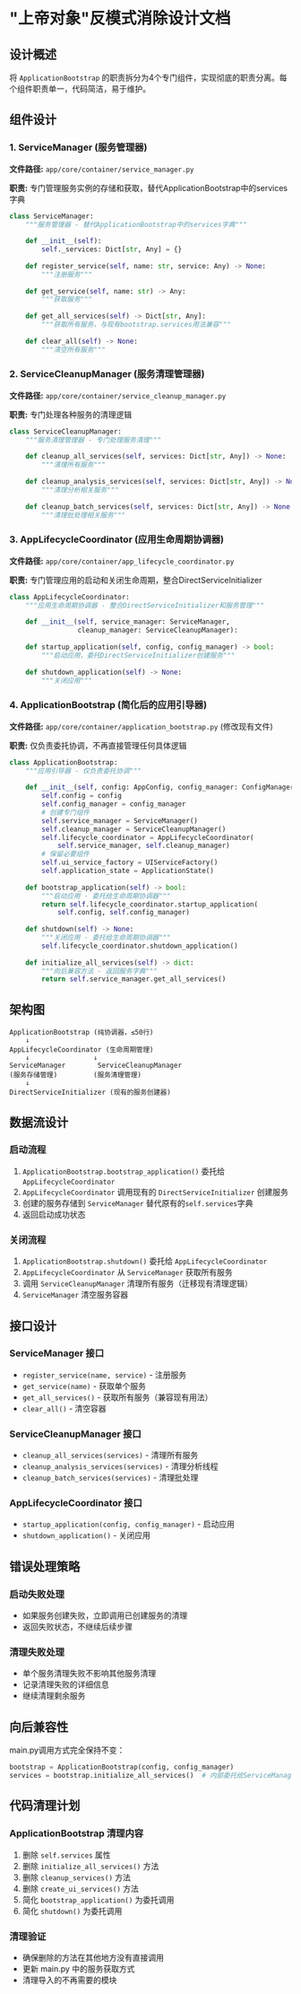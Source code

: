 # "上帝对象"反模式消除设计文档

## 设计概述

将 `ApplicationBootstrap` 的职责拆分为4个专门组件，实现彻底的职责分离。每个组件职责单一，代码简洁，易于维护。

## 组件设计

### 1. ServiceManager (服务管理器)
**文件路径:** `app/core/container/service_manager.py`

**职责:** 专门管理服务实例的存储和获取，替代ApplicationBootstrap中的services字典

```python
class ServiceManager:
    """服务管理器 - 替代ApplicationBootstrap中的services字典"""
    
    def __init__(self):
        self._services: Dict[str, Any] = {}
    
    def register_service(self, name: str, service: Any) -> None:
        """注册服务"""
        
    def get_service(self, name: str) -> Any:
        """获取服务"""
        
    def get_all_services(self) -> Dict[str, Any]:
        """获取所有服务，与现有bootstrap.services用法兼容"""
        
    def clear_all(self) -> None:
        """清空所有服务"""
```

### 2. ServiceCleanupManager (服务清理管理器)
**文件路径:** `app/core/container/service_cleanup_manager.py`

**职责:** 专门处理各种服务的清理逻辑

```python
class ServiceCleanupManager:
    """服务清理管理器 - 专门处理服务清理"""
    
    def cleanup_all_services(self, services: Dict[str, Any]) -> None:
        """清理所有服务"""
        
    def cleanup_analysis_services(self, services: Dict[str, Any]) -> None:
        """清理分析相关服务"""
        
    def cleanup_batch_services(self, services: Dict[str, Any]) -> None:
        """清理批处理相关服务"""
```

### 3. AppLifecycleCoordinator (应用生命周期协调器)  
**文件路径:** `app/core/container/app_lifecycle_coordinator.py`

**职责:** 专门管理应用的启动和关闭生命周期，整合DirectServiceInitializer

```python
class AppLifecycleCoordinator:
    """应用生命周期协调器 - 整合DirectServiceInitializer和服务管理"""
    
    def __init__(self, service_manager: ServiceManager,
                 cleanup_manager: ServiceCleanupManager):
        
    def startup_application(self, config, config_manager) -> bool:
        """启动应用，委托DirectServiceInitializer创建服务"""
        
    def shutdown_application(self) -> None:
        """关闭应用"""
```

### 4. ApplicationBootstrap (简化后的应用引导器)
**文件路径:** `app/core/container/application_bootstrap.py` (修改现有文件)

**职责:** 仅负责委托协调，不再直接管理任何具体逻辑

```python
class ApplicationBootstrap:
    """应用引导器 - 仅负责委托协调"""
    
    def __init__(self, config: AppConfig, config_manager: ConfigManager):
        self.config = config
        self.config_manager = config_manager
        # 创建专门组件
        self.service_manager = ServiceManager()
        self.cleanup_manager = ServiceCleanupManager()
        self.lifecycle_coordinator = AppLifecycleCoordinator(
            self.service_manager, self.cleanup_manager)
        # 保留必要组件
        self.ui_service_factory = UIServiceFactory()
        self.application_state = ApplicationState()
    
    def bootstrap_application(self) -> bool:
        """启动应用 - 委托给生命周期协调器"""
        return self.lifecycle_coordinator.startup_application(
            self.config, self.config_manager)
    
    def shutdown(self) -> None:
        """关闭应用 - 委托给生命周期协调器"""  
        self.lifecycle_coordinator.shutdown_application()
        
    def initialize_all_services(self) -> dict:
        """向后兼容方法 - 返回服务字典"""
        return self.service_manager.get_all_services()
```

## 架构图

```
ApplicationBootstrap (纯协调器，≤50行)
    ↓
AppLifecycleCoordinator (生命周期管理)
    ↓                ↓
ServiceManager        ServiceCleanupManager
(服务存储管理)         (服务清理管理)
    ↓
DirectServiceInitializer (现有的服务创建器)
```

## 数据流设计

### 启动流程
1. `ApplicationBootstrap.bootstrap_application()` 委托给 `AppLifecycleCoordinator`
2. `AppLifecycleCoordinator` 调用现有的 `DirectServiceInitializer` 创建服务
3. 创建的服务存储到 `ServiceManager` 替代原有的`self.services`字典  
4. 返回启动成功状态

### 关闭流程
1. `ApplicationBootstrap.shutdown()` 委托给 `AppLifecycleCoordinator`
2. `AppLifecycleCoordinator` 从 `ServiceManager` 获取所有服务
3. 调用 `ServiceCleanupManager` 清理所有服务（迁移现有清理逻辑）
4. `ServiceManager` 清空服务容器

## 接口设计

### ServiceManager 接口
- `register_service(name, service)` - 注册服务
- `get_service(name)` - 获取单个服务  
- `get_all_services()` - 获取所有服务（兼容现有用法）
- `clear_all()` - 清空容器

### ServiceCleanupManager 接口
- `cleanup_all_services(services)` - 清理所有服务
- `cleanup_analysis_services(services)` - 清理分析线程
- `cleanup_batch_services(services)` - 清理批处理

### AppLifecycleCoordinator 接口  
- `startup_application(config, config_manager)` - 启动应用
- `shutdown_application()` - 关闭应用

## 错误处理策略

### 启动失败处理
- 如果服务创建失败，立即调用已创建服务的清理
- 返回失败状态，不继续后续步骤

### 清理失败处理
- 单个服务清理失败不影响其他服务清理
- 记录清理失败的详细信息
- 继续清理剩余服务

## 向后兼容性

main.py调用方式完全保持不变：
```python
bootstrap = ApplicationBootstrap(config, config_manager)
services = bootstrap.initialize_all_services()  # 内部委托给ServiceManager
```

## 代码清理计划

### ApplicationBootstrap 清理内容
1. 删除 `self.services` 属性
2. 删除 `initialize_all_services()` 方法
3. 删除 `cleanup_services()` 方法  
4. 删除 `create_ui_services()` 方法
5. 简化 `bootstrap_application()` 为委托调用
6. 简化 `shutdown()` 为委托调用

### 清理验证
- 确保删除的方法在其他地方没有直接调用
- 更新 main.py 中的服务获取方式
- 清理导入的不再需要的模块